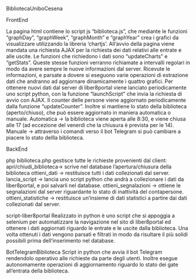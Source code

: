 BibliotecaUniboCesena


FrontEnd

La pagina html contiene lo script js “biblioteca.js”, che mediante le funzioni “graphDay”, “graphWeek”, “graphMonth” e “graphYear” crea i grafici da visualizzare utilizzando la libreria ‘chartjs’.
All’avvio della pagina viene mandata una richiesta AJAX per la richiesta dei dati relativi alle entrate e alle uscite. Le funzioni che richiedono i dati sono “updateCharts” e “getStats”.
Queste stesse funzioni verranno richiamate a intervalli regolari in modo da avere sempre le nuove informazioni dal server. Ricevute le informazioni, e parsate a dovere si eseguono varie operazioni di estrazione dati che andranno ad aggiornare dinamicamente i quattro grafici.
Per ottenere nuovi dati dal server di liber8portal viene lanciato periodicamente uno script python, con la funzione “launchScript” che invia la richiesta di avvio con AJAX.
Il counter delle persone viene aggiornato periodicamente dalla funzione “updateCounter”. Inoltre si mantiene lo stato della biblioteca (aperto/chiuso), che può essere aggiornato in maniera automatica o manuale.
Automatica -> la biblioteca viene aperta alle 8:30, e viene chiusa alle 17 (ad eccezione del venerdì che la chiusura è prevista per le 14).
Manuale -> attraverso i comandi verso il bot Telegram si può cambiare a piacere lo stato dellla biblioteca.


BackEnd

php
biblioteca.php gestisce tutte le richieste provenienti dal client:
apri/chiudi_biblioteca-> scrive nel database l’apertura/chiusura della biblioteca
ottieni_dati -> restituisce tutti i dati collezionati dal server.
lancia_script -> lancia uno script python che andrà a collezionare i dati da liber8portal, e poi salvarli nel database.
ottieni_segnalazioni -> ottiene le segnalazioni dal server riguardante lo stato di inattività del contapersone.
ottieni_statistiche -> restituisce un’insieme di dati statistici a partire dai dati collezionati dal server.

script-liber8portal
Realizzato in python è uno script che si appoggia a selenium per automatizzare la navigazione nel sito di liber8portal ed ottenere i dati aggiornati riguardo le entrate e le uscite dalla biblioteca.
Una volta ottenuti i dati vengono parsati e filtrati in modo da risultare il più solidi possibili prima dell’inserimento nel database.

BotTelegramBiblioteca
Script in python che avvia il bot Telegram rendendolo operativo alle richieste da parte degli utenti.
Inoltre esegue autonomamente operazioni di aggiornamento riguardo lo stato dei gate all’entrata della biblioteca.
